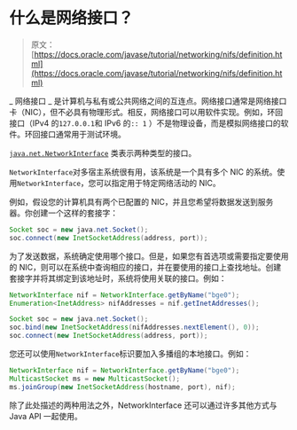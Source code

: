 # 什么是网络接口？

> 原文： [https://docs.oracle.com/javase/tutorial/networking/nifs/definition.html](https://docs.oracle.com/javase/tutorial/networking/nifs/definition.html)

_ 网络接口 _ 是计算机与私有或公共网络之间的互连点。网络接口通常是网络接口卡（NIC），但不必具有物理形式。相反，网络接口可以用软件实现。例如，环回接口（IPv4 的`127.0.0.1`和 IPv6 的`:: 1` ）不是物理设备，而是模拟网络接口的软件。环回接口通常用于测试环境。

[`java.net.NetworkInterface`](https://docs.oracle.com/javase/8/docs/api/java/net/NetworkInterface.html) 类表示两种类型的接口。

`NetworkInterface`对多宿主系统很有用，该系统是一个具有多个 NIC 的系统。使用`NetworkInterface`，您可以指定用于特定网络活动的 NIC。

例如，假设您的计算机具有两个已配置的 NIC，并且您希望将数据发送到服务器。你创建一个这样的套接字：

```java
Socket soc = new java.net.Socket();
soc.connect(new InetSocketAddress(address, port));

```

为了发送数据，系统确定使用哪个接口。但是，如果您有首选项或需要指定要使用的 NIC，则可以在系统中查询相应的接口，并在要使用的接口上查找地址。创建套接字并将其绑定到该地址时，系统将使用关联的接口。例如：

```java
NetworkInterface nif = NetworkInterface.getByName("bge0");
Enumeration<InetAddress> nifAddresses = nif.getInetAddresses();

Socket soc = new java.net.Socket();
soc.bind(new InetSocketAddress(nifAddresses.nextElement(), 0));
soc.connect(new InetSocketAddress(address, port));

```

您还可以使用`NetworkInterface`标识要加入多播组的本地接口。例如：

```java
NetworkInterface nif = NetworkInterface.getByName("bge0");
MulticastSocket ms = new MulticastSocket();
ms.joinGroup(new InetSocketAddress(hostname, port), nif);

```

除了此处描述的两种用法之外，NetworkInterface 还可以通过许多其他方式与 Java API 一起使用。